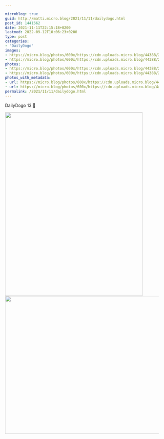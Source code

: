 ```yaml
---

microblog: true
guid: http://matti.micro.blog/2021/11/11/dailydogo.html
post_id: 1441562
date: 2021-11-11T22:15:18+0200
lastmod: 2022-09-12T10:06:23+0200
type: post
categories:
- "DailyDogo"
images:
- https://micro.blog/photos/600x/https://cdn.uploads.micro.blog/44388/2021/e530964c71.jpg
- https://micro.blog/photos/600x/https://cdn.uploads.micro.blog/44388/2021/aaaf978773.jpg
photos:
- https://micro.blog/photos/600x/https://cdn.uploads.micro.blog/44388/2021/e530964c71.jpg
- https://micro.blog/photos/600x/https://cdn.uploads.micro.blog/44388/2021/aaaf978773.jpg
photos_with_metadata:
- url: https://micro.blog/photos/600x/https://cdn.uploads.micro.blog/44388/2021/e530964c71.jpg
- url: https://micro.blog/photos/600x/https://cdn.uploads.micro.blog/44388/2021/aaaf978773.jpg
permalink: /2021/11/11/dailydogo.html
---
```

DailyDogo 13 🐶

<img src="/media/uploads/2021/e530964c71.jpg" width="450" height="600" alt="" /><img src="/media/uploads/2021/aaaf978773.jpg" width="600" height="450" alt="" />
